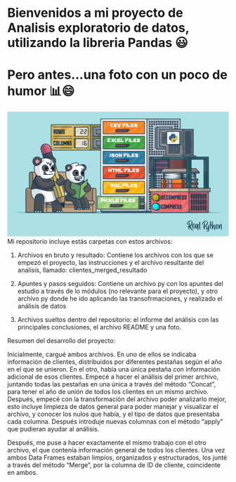 # Bienvenidos a mi proyecto de Analisis exploratorio de datos, utilizando la libreria Pandas 😃
# Pero antes...una foto con un poco de humor 📊😄
![Imagen graciosa](Pandas.jpg)
Mi repositorio incluye estás carpetas con estos archivos:

1. Archivos en bruto y resultado: Contiene los archivos con los que se empezó el proyecto, las instrucciones y el archivo resultante del analisis, llamado: clientes_merged_resultado

2. Apuntes y pasos seguidos: Contiene un archivo py con los apuntes del estudio a través de lo módulos (no relevante para el proyecto), y otro archivo py donde he ido aplicando las transofrmaciones, y realizado el análisis de datos

3. Archivos sueltos dentro del repositorio: el informe del análisis con las principales conclusiones, el archivo README y una foto.

Resumen del desarrollo del proyecto:

Inicialmente, cargué ambos archivos. En uno de ellos se indicaba información de clientes, distribuidos por diferentes pestañas según el año en el que se unieron. En el otro, había una única pestaña con información adicional de esos clientes. Empecé a hacer el análisis del primer archivo, juntando todas las pestañas en una única a través del método “Concat”, para tener el año de unión de todos los clientes en un mismo archivo.
Después, empecé con la transformación del archivo poder analizarlo mejor, esto incluye limpieza de datos general para poder manejar y visualizar el archivo, y conocer los nulos que había, y el tipo de datos que presentaba cada columna. Después introduje nuevas columnas con el método “apply” que pudieran ayudar al análisis.

Después, me puse a hacer exactamente el mismo trabajo con el otro archivo, el que contenía información general de todos los clientes. Una vez ambos Data Frames estaban limpios, organizados y estructurados, los junté a través del método “Merge”, por la columna de ID de cliente, coincidente en ambos.


